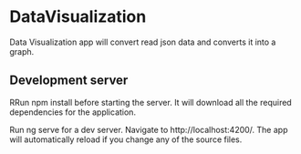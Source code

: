 # DataVisualization

Data Visualization app will convert read json data and converts it into a graph.

## Development server

RRun npm install before starting the server. It will download all the required dependencies for the application.

Run ng serve for a dev server. Navigate to http://localhost:4200/. The app will automatically reload if you change any of the source files.
